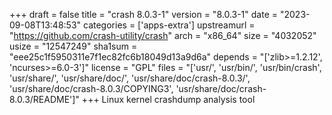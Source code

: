 +++
draft = false
title = "crash 8.0.3-1"
version = "8.0.3-1"
date = "2023-09-08T13:48:53"
categories = ['apps-extra']
upstreamurl = "https://github.com/crash-utility/crash"
arch = "x86_64"
size = "4032052"
usize = "12547249"
sha1sum = "eee25c1f5950311e7f1ec82fc6b18049d13a9d6a"
depends = "['zlib>=1.2.12', 'ncurses>=6.0-3']"
license = "GPL"
files = "['usr/', 'usr/bin/', 'usr/bin/crash', 'usr/share/', 'usr/share/doc/', 'usr/share/doc/crash-8.0.3/', 'usr/share/doc/crash-8.0.3/COPYING3', 'usr/share/doc/crash-8.0.3/README']"
+++
Linux kernel crashdump analysis tool